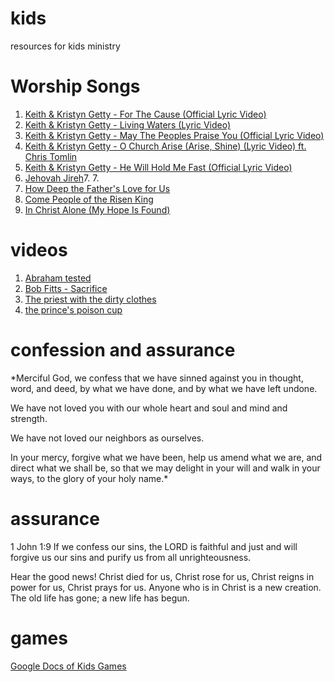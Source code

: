 # kids
resources for kids ministry

# Worship Songs
1. [Keith & Kristyn Getty - For The Cause (Official Lyric Video)](https://youtu.be/PHuLOdZdqs8)
2. [Keith & Kristyn Getty - Living Waters (Lyric Video)](https://youtu.be/LA9UfBEHciY)
3. [Keith & Kristyn Getty - May The Peoples Praise You (Official Lyric Video)](https://youtu.be/7BrfkjHdKVI)
4. [Keith & Kristyn Getty - O Church Arise (Arise, Shine) (Lyric Video) ft. Chris Tomlin](https://youtu.be/A98YQHG8tLY)
5. [Keith & Kristyn Getty - He Will Hold Me Fast (Official Lyric Video)](https://www.youtube.com/watch?v=936BapRFHaQ)
6. [Jehovah Jireh](https://youtu.be/JXXIDxbrzF8)7. 7. 
8. [How Deep the Father's Love for Us](https://www.youtube.com/watch?v=A0CDqG5STPM)
9. [Come People of the Risen King](https://www.youtube.com/watch?v=9j07fbld3uY)
10. [In Christ Alone (My Hope Is Found)](https://youtu.be/rn9-UNer6MQ)

# videos
1. [Abraham tested](https://youtu.be/N5aP78z9CxU)
2. [Bob Fitts - Sacrifice](https://www.youtube.com/watch?v=RcjkJp9VxY8&t=17s)
3. [The priest with the dirty clothes](https://youtu.be/biHTLw1nc9k?t=14)
4. [the prince's poison cup](https://www.youtube.com/watch?v=1pZa-F2SzAE&t=1s)

# confession and assurance

*Merciful God,
we confess that we have sinned against you
in thought, word, and deed,
by what we have done,
and by what we have left undone.

We have not loved you
with our whole heart and soul
and mind and strength.

We have not loved our neighbors as ourselves.

In your mercy,
forgive what we have been,
help us amend what we are,
and direct what we shall be,
so that we may delight in your will
and walk in your ways,
to the glory of your holy name.*

# assurance

1 John 1:9 
 If we confess our sins, the LORD is faithful and just and will forgive us our sins and purify us from all unrighteousness.

Hear the good news!
Christ died for us,
Christ rose for us,
Christ reigns in power for us,
Christ prays for us.
Anyone who is in Christ is a new creation.
The old life has gone; a new life has begun.

# games

[Google Docs of Kids Games](https://docs.google.com/document/d/1d2Po1clZCYJH4gJT4TmQfwA74LhVmRpAWlvWNtLgpwA/edit?usp=sharing)
